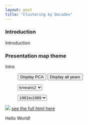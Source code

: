 ```yaml
---
layout: post
title: "Clustering by Decades"
---
```




<head>
<style>
li {
    display: inline;
}
</style>
</head>

### Introduction

Introduction 


### Presentation map theme

Intro


<figure>
<div>
	<input type="button" onclick="display_pca()" id="pca_button" value="Display PCA">
   <input type="button" onclick="display_mult()" id="mult_button" value="Display all years">

</div>
</figure>

<figure>
<select onchange="theThingToDoIfItChange()" id="selection_cluster">
      <option value="kmeans2">kmeans2</option>
      <option value="kmeans3">kmeans3</option>
      <option value="kmeans4">kmeans4</option>
      <option value="kmeans5">kmeans5</option>
	  <option value="DBSCAN">DBSCAN</option>
</select>
</figure>





<div style="" id="one_year">
<figure>
<select onchange="theThingToDoIfItChange()" id="selection_year">
      <option value="1980">1981to1989</option>
      <option value="1990">1990to1999</option>
      <option value="2000">2000to2009</option>
      <option value="2010">2010to2017</option>
</select>
</figure>



<img src="{{ site.github.url }}/assets/data/decade/1980/kmeans2.png" id="image_cluster">
<a href="{{ site.github.url }}/assets/data/decade/1980/kmeans2.html" id="map_cluster"> see the full html here</a>

<div style="display: none;" id="pca_div">
<img src="{{ site.github.url }}/assets/data/maps_theme_ml/EconomyPCAA_kmeans2.png" id="pca_image">
</div>
<p id="text">Hello World!</p>
</div>

<div style="display: none;" id="all_year">
  <img src="{{ site.github.url }}/assets/data/decade/1980/kmeans2.png" id="image_cluster_1980">
<a href="{{ site.github.url }}/assets/data/decade/1980/kmeans2.html" id="map_cluster_1980"> see the full html here 
<div style="display: none;" id="pca_div_1980">
<img src="{{ site.github.url }}/assets/data/decade/1980/PCAA_kmeans2.png" id="pca_image_1980">
</div>

  <img src="{{ site.github.url }}/assets/data/decade/1990/kmeans2.png" id="image_cluster_1990">
<a href="{{ site.github.url }}/assets/data/decade/1990/kmeans2.html" id="map_cluster_1990"> see the full html here 
<div style="display: none;" id="pca_div_1990">
<img src="{{ site.github.url }}/assets/data/decade/1990/PCAA_kmeans2.png" id="pca_image_1990">
</div>

  <img src="{{ site.github.url }}/assets/data/decade/2000/kmeans2.png" id="image_cluster_2000">
<a href="{{ site.github.url }}/assets/data/decade/2000/kmeans2.html" id="map_cluster_2000"> see the full html here 
<div style="display: none;" id="pca_div_2000">
<img src="{{ site.github.url }}/assets/data/decade/2000/PCAA_kmeans2.png" id="pca_image_2000">
</div>

  <img src="{{ site.github.url }}/assets/data/decade/2010/kmeans2.png" id="image_cluster_2010">
<a href="{{ site.github.url }}/assets/data/decade/2010/kmeans2.html" id="map_cluster_2010"> see the full html here 
<div style="display: none;" id="pca_div_2010">
<img src="{{ site.github.url }}/assets/data/decade/2010/PCAA_kmeans2.png" id="pca_image_2010">
</div>
<p id="text_all">Hello World!</p>
</div>




	
<figure>
	<script type="text/javascript">
		function theThingToDoIfItChange(){
			
			
			let selected_decade = document.getElementById("selection_year").value;
			let selected_cluster = document.getElementById("selection_cluster").value;
			
		
			let image_cluster = document.getElementById("image_cluster");
			let map_cluster = document.getElementById("map_cluster");
			
			
			
			image_cluster.setAttribute("src", "{{ site.github.url }}/assets/data/decade/"+selected_decade+"/"+selected_cluster+".png");
			map_cluster.setAttribute("href","{{ site.github.url }}/assets/data/decade/"+selected_decade+"/"+selected_cluster+".html");
			
			let image_pca = document.getElementById("pca_image");
			
				image_pca.setAttribute("src", "{{ site.github.url }}/assets/data/decade/"+selected_decade+"/PCAA_"+selected_cluster+".png");
			
			
			var i = 1980;
			while (i<2020){
				document.getElementById("image_cluster_"+i).setAttribute("src", "{{ site.github.url }}/assets/data/decade/"+i+"/"+selected_cluster+".png");
				document.getElementById("map_cluster_"+i).setAttribute("href", "{{ site.github.url }}/assets/data/decade/"+i+"/"+selected_cluster+".html");;
				document.getElementById("pca_image_"+i).setAttribute("src", "{{ site.github.url }}/assets/data/decade/"+i+"/PCAA_"+selected_cluster+".png");;
				i = i + 10 ;
			}
			
			document.getElementById("text").innerHTML = dict[selected_cluster+"/"+selected_decade];
			document.getElementById("text_all").innerHTML = dict[selected_cluster];
		};
		
		
		
		function display_pca() {
		let button = document.getElementById("pca_button");
		let div = document.getElementById("pca_div");
		
		if(button.value == "Display PCA") {
			button.setAttribute("value","Hide PCA");
			var i = 1980;
			while (i<2020){
				document.getElementById("pca_div_"+i).setAttribute("style","");
				i = i + 10 ;
			}
			
			
			div.setAttribute("style","");
			
		}else {
			button.setAttribute("value","Display PCA");
			div.setAttribute("style","display: none;");
			var i = 1980
			while (i<2020){
				document.getElementById("pca_div_"+i).setAttribute("style","display: none;");
				i = i + 10 ;
			}
		};
		};
		
		
		function display_mult() {
		let button = document.getElementById("mult_button");
		let all_year = document.getElementById("all_year");
		let one_year = document.getElementById("one_year");
		
		if(button.value == "Display all years") {
			button.setAttribute("value","Display one year");
			all_year.setAttribute("style","");
			one_year.setAttribute("style","display: none;");
		}else {
			button.setAttribute("value","Display all years");
			all_year.setAttribute("style","display: none;");
			one_year.setAttribute("style","");
			
		};
		
		};
		
		
		var dict = {
      "DBSCAN/1980": "describe DBSCAN for 1980",
      "DBSCAN/1990": "describe DBSCAN for 1990",
      "DBSCAN/2000": "describe DBSCAN for 2000",
      "DBSCAN/2010": "describe DBSCAN for 2010",
      "kmeans2/1980": "describe kmeans2 for 1980",
      "kmeans2/1990": "describe kmeans2 for 1990",
      "kmeans2/2000": "describe kmeans2 for 2000",
      "kmeans2/2010": "describe kmeans2 for 2010",
      "kmeans3/1980": "describe kmeans3 for 1980",
      "kmeans3/1990": "describe kmeans3 for 1990",
      "kmeans3/2000": "describe kmeans3 for 2000",
      "kmeans3/2010": "describe kmeans3 for 2010",
      "kmeans4/1980": "describe kmeans4 for 1980",
      "kmeans4/1990": "describe kmeans4 for 1990",
      "kmeans4/2000": "describe kmeans4 for 2000",
      "kmeans4/2010": "describe kmeans4 for 2010",
      "kmeans5/1980": "describe kmeans5 for 1980",
      "kmeans5/1990": "describe kmeans5 for 1990",
      "kmeans5/2000": "describe kmeans5 for 2000",
      "kmeans5/2010": "describe kmeans5 for 2010",
	  "DBSCAN": "describe DBSCAN",
      "kmeans2": "describe kmeans2",
      "kmeans3": "describe kmeans3",
      "kmeans4": "describe kmeans4",
      "kmeans5": "describe kmeans5"
      };


		document.getElementById("text").innerHTML = dict ["kmeans2/1980"];
		document.getElementById("text_all").innerHTML = dict ["1980"];
	</script>
</figure>
analyse results

discuss results

## Conclusion 

